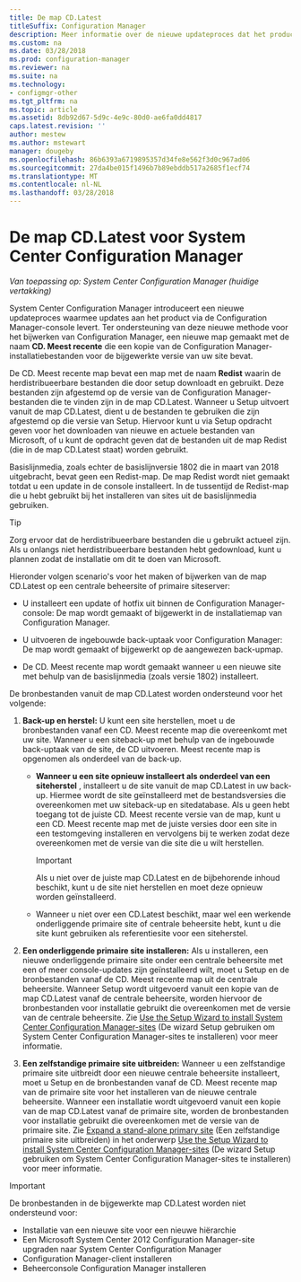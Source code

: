 ```yaml
---
title: De map CD.Latest
titleSuffix: Configuration Manager
description: Meer informatie over de nieuwe updateproces dat het product via de Configuration Manager-console updates levert.
ms.custom: na
ms.date: 03/28/2018
ms.prod: configuration-manager
ms.reviewer: na
ms.suite: na
ms.technology:
- configmgr-other
ms.tgt_pltfrm: na
ms.topic: article
ms.assetid: 8db92d67-5d9c-4e9c-80d0-ae6fa0dd4817
caps.latest.revision: ''
author: mestew
ms.author: mstewart
manager: dougeby
ms.openlocfilehash: 86b6393a6719895357d34fe8e562f3d0c967ad06
ms.sourcegitcommit: 27da4be015f1496b7b89ebddb517a2685f1ecf74
ms.translationtype: MT
ms.contentlocale: nl-NL
ms.lasthandoff: 03/28/2018
---
```

# <a name="the-cdlatest-folder-for-system-center-configuration-manager"></a>De map CD.Latest voor System Center Configuration Manager

*Van toepassing op: System Center Configuration Manager (huidige vertakking)*

System Center Configuration Manager introduceert een nieuwe updateproces waarmee updates aan het product via de Configuration Manager-console levert. Ter ondersteuning van deze nieuwe methode voor het bijwerken van Configuration Manager, een nieuwe map gemaakt met de naam **CD. Meest recente** die een kopie van de Configuration Manager-installatiebestanden voor de bijgewerkte versie van uw site bevat.  

De CD. Meest recente map bevat een map met de naam **Redist** waarin de herdistribueerbare bestanden die door setup downloadt en gebruikt. Deze bestanden zijn afgestemd op de versie van de Configuration Manager-bestanden die te vinden zijn in de map CD.Latest. Wanneer u Setup uitvoert vanuit de map CD.Latest, dient u de bestanden te gebruiken die zijn afgestemd op die versie van Setup. Hiervoor kunt u via Setup opdracht geven voor het downloaden van nieuwe en actuele bestanden van Microsoft, of u kunt de opdracht geven dat de bestanden uit de map Redist (die in de map CD.Latest staat) worden gebruikt.

Basislijnmedia, zoals echter de basislijnversie 1802 die in maart van 2018 uitgebracht, bevat geen een Redist-map. De map Redist wordt niet gemaakt totdat u een update in de console installeert. In de tussentijd de Redist-map die u hebt gebruikt bij het installeren van sites uit de basislijnmedia gebruiken.  

> [!TIP]
> Zorg ervoor dat de herdistribueerbare bestanden die u gebruikt actueel zijn. Als u onlangs niet herdistribueerbare bestanden hebt gedownload, kunt u plannen zodat de installatie om dit te doen van Microsoft.   

 Hieronder volgen scenario's voor het maken of bijwerken van de map CD.Latest op een centrale beheersite of primaire siteserver:  

-   U installeert een update of hotfix uit binnen de Configuration Manager-console: De map wordt gemaakt of bijgewerkt in de installatiemap van Configuration Manager.  

-   U uitvoeren de ingebouwde back-uptaak voor Configuration Manager: De map wordt gemaakt of bijgewerkt op de aangewezen back-upmap.  

-  De CD. Meest recente map wordt gemaakt wanneer u een nieuwe site met behulp van de basislijnmedia (zoals versie 1802) installeert.

De bronbestanden vanuit de map CD.Latest worden ondersteund voor het volgende:  

1.  **Back-up en herstel:** U kunt een site herstellen, moet u de bronbestanden vanaf een CD. Meest recente map die overeenkomt met uw site. Wanneer u een siteback-up met behulp van de ingebouwde back-uptaak van de site, de CD uitvoeren. Meest recente map is opgenomen als onderdeel van de back-up.

    -   **Wanneer u een site opnieuw installeert als onderdeel van een siteherstel** , installeert u de site vanuit de map CD.Latest in uw back-up. Hiermee wordt de site geïnstalleerd met de bestandsversies die overeenkomen met uw siteback-up en sitedatabase.  Als u geen hebt toegang tot de juiste CD. Meest recente versie van de map, kunt u een CD. Meest recente map met de juiste versies door een site in een testomgeving installeren en vervolgens bij te werken zodat deze overeenkomen met de versie van die site die u wilt herstellen.

        > [!IMPORTANT]  
        >  Als u niet over de juiste map CD.Latest en de bijbehorende inhoud beschikt, kunt u de site niet herstellen en moet deze opnieuw worden geïnstalleerd.  

    -   Wanneer u niet over een CD.Latest beschikt, maar wel een werkende onderliggende primaire site of centrale beheersite hebt, kunt u die site kunt gebruiken als referentiesite voor een siteherstel.  

2.  **Een onderliggende primaire site installeren:** Als u installeren, een nieuwe onderliggende primaire site onder een centrale beheersite met een of meer console-updates zijn geïnstalleerd wilt, moet u Setup en de bronbestanden vanaf de CD. Meest recente map uit de centrale beheersite. Wanneer Setup wordt uitgevoerd vanuit een kopie van de map CD.Latest vanaf de centrale beheersite, worden hiervoor de bronbestanden voor installatie gebruikt die overeenkomen met de versie van de centrale beheersite. Zie [Use the Setup Wizard to install System Center Configuration Manager-sites](../../../core/servers/deploy/install/use-the-setup-wizard-to-install-sites.md) (De wizard Setup gebruiken om System Center Configuration Manager-sites te installeren) voor meer informatie.  

3.  **Een zelfstandige primaire site uitbreiden:** Wanneer u een zelfstandige primaire site uitbreidt door een nieuwe centrale beheersite installeert, moet u Setup en de bronbestanden vanaf de CD. Meest recente map van de primaire site voor het installeren van de nieuwe centrale beheersite. Wanneer een installatie wordt uitgevoerd vanuit een kopie van de map CD.Latest vanaf de primaire site, worden de bronbestanden voor installatie gebruikt die overeenkomen met de versie van de primaire site. Zie [Expand a stand-alone primary site](../../../core/servers/deploy/install/use-the-setup-wizard-to-install-sites.md#bkmk_expand) (Een zelfstandige primaire site uitbreiden) in het onderwerp [Use the Setup Wizard to install System Center Configuration Manager-sites](../../../core/servers/deploy/install/use-the-setup-wizard-to-install-sites.md) (De wizard Setup gebruiken om System Center Configuration Manager-sites te installeren) voor meer informatie.

> [!IMPORTANT]  
>  De bronbestanden in de bijgewerkte map CD.Latest worden niet ondersteund voor:  
>   
>  -   Installatie van een nieuwe site voor een nieuwe hiërarchie  
>  -   Een Microsoft System Center 2012 Configuration Manager-site upgraden naar System Center Configuration Manager
>  -   Configuration Manager-client installeren
>  -   Beheerconsole Configuration Manager installeren

